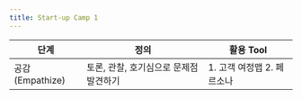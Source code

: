 ```yaml
---
title: Start-up Camp 1
---
```


| 단계 | 정의 | 활용 Tool |
| ----------- | ----------- | ----------- |
| 공감(Empathize) | 토론, 관찰, 호기심으로 문제점 발견하기 | 1. 고객 여정맵 2. 페르소나 |




